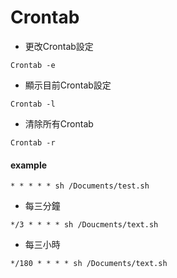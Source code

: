 # Crontab  
- 更改Crontab設定  
```
Crontab -e    
```
- 顯示目前Crontab設定  
```
Crontab -l  
```
- 清除所有Crontab  
```
Crontab -r  
```


#### example  
```
* * * * * sh /Documents/test.sh  
```
- 每三分鐘  
```
*/3 * * * * sh /Doucments/text.sh  
```
- 每三小時  
```
*/180 * * * * sh /Documents/text.sh
```

